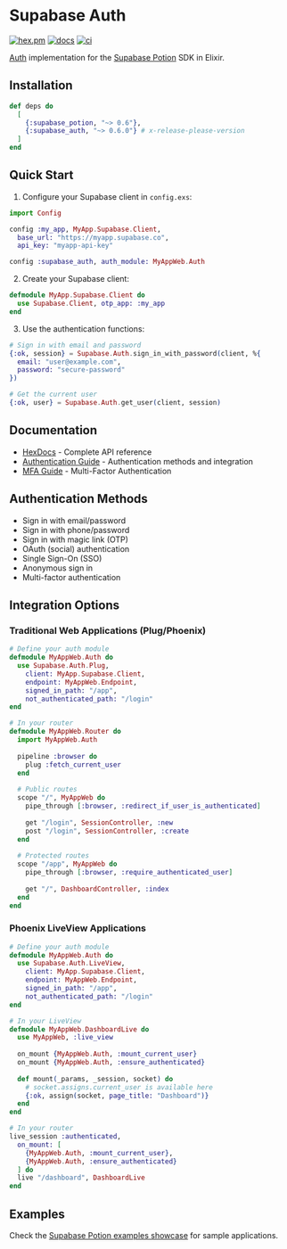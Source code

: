 # Supabase Auth

[![hex.pm](https://img.shields.io/hexpm/v/supabase_auth.svg)](https://hex.pm/packages/supabase_auth)
[![docs](https://img.shields.io/badge/hex-docs-blue.svg)](https://hexdocs.pm/supabase_auth)
[![ci](https://github.com/supabase-community/auth-ex/actions/workflows/ci.yml/badge.svg)](https://github.com/supabase-community/auth-ex/actions/workflows/ci.yml)

[Auth](https://supabase.com/docs/guides/auth) implementation for the [Supabase Potion](https://hexdocs.pm/supabase_potion) SDK in Elixir.

## Installation

```elixir
def deps do
  [
    {:supabase_potion, "~> 0.6"},
    {:supabase_auth, "~> 0.6.0"} # x-release-please-version
  ]
end
```

## Quick Start

1. Configure your Supabase client in `config.exs`:

```elixir
import Config

config :my_app, MyApp.Supabase.Client,
  base_url: "https://myapp.supabase.co",
  api_key: "myapp-api-key"

config :supabase_auth, auth_module: MyAppWeb.Auth
```

2. Create your Supabase client:

```elixir
defmodule MyApp.Supabase.Client do
  use Supabase.Client, otp_app: :my_app
end
```

3. Use the authentication functions:

```elixir
# Sign in with email and password
{:ok, session} = Supabase.Auth.sign_in_with_password(client, %{
  email: "user@example.com",
  password: "secure-password"
})

# Get the current user
{:ok, user} = Supabase.Auth.get_user(client, session)
```

## Documentation

- [HexDocs](https://hexdocs.pm/supabase_auth) - Complete API reference
- [Authentication Guide](https://hexdocs.pm/supabase_auth/auth_guide.html) - Authentication methods and integration
- [MFA Guide](https://hexdocs.pm/supabase_auth/mfa_guide.html) - Multi-Factor Authentication

## Authentication Methods

- Sign in with email/password
- Sign in with phone/password
- Sign in with magic link (OTP)
- OAuth (social) authentication
- Single Sign-On (SSO)
- Anonymous sign in
- Multi-factor authentication

## Integration Options

### Traditional Web Applications (Plug/Phoenix)

```elixir
# Define your auth module
defmodule MyAppWeb.Auth do
  use Supabase.Auth.Plug,
    client: MyApp.Supabase.Client,
    endpoint: MyAppWeb.Endpoint,
    signed_in_path: "/app",
    not_authenticated_path: "/login"
end

# In your router
defmodule MyAppWeb.Router do
  import MyAppWeb.Auth
  
  pipeline :browser do
    plug :fetch_current_user
  end
  
  # Public routes
  scope "/", MyAppWeb do
    pipe_through [:browser, :redirect_if_user_is_authenticated]
    
    get "/login", SessionController, :new
    post "/login", SessionController, :create
  end
  
  # Protected routes
  scope "/app", MyAppWeb do
    pipe_through [:browser, :require_authenticated_user]
    
    get "/", DashboardController, :index
  end
end
```

### Phoenix LiveView Applications

```elixir
# Define your auth module
defmodule MyAppWeb.Auth do
  use Supabase.Auth.LiveView,
    client: MyApp.Supabase.Client,
    endpoint: MyAppWeb.Endpoint,
    signed_in_path: "/app",
    not_authenticated_path: "/login"
end

# In your LiveView
defmodule MyAppWeb.DashboardLive do
  use MyAppWeb, :live_view
  
  on_mount {MyAppWeb.Auth, :mount_current_user}
  on_mount {MyAppWeb.Auth, :ensure_authenticated}
  
  def mount(_params, _session, socket) do
    # socket.assigns.current_user is available here
    {:ok, assign(socket, page_title: "Dashboard")}
  end
end

# In your router
live_session :authenticated,
  on_mount: [
    {MyAppWeb.Auth, :mount_current_user},
    {MyAppWeb.Auth, :ensure_authenticated}
  ] do
  live "/dashboard", DashboardLive
end
```

## Examples

Check the [Supabase Potion examples showcase](https://github.com/supabase-community/supabase-ex?tab=readme-ov-file#examples) for sample applications.
